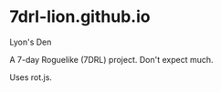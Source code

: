7drl-lion.github.io
===================

Lyon's Den

A 7-day Roguelike (7DRL) project. Don't expect much.

Uses rot.js.
